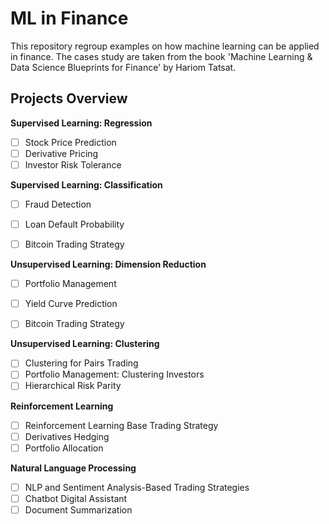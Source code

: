 # ML in Finance

This repository regroup examples on how machine learning can be applied 
in finance. The cases study are taken from the book 'Machine Learning & 
Data Science Blueprints for Finance' by Hariom Tatsat.

## Projects Overview

**Supervised Learning: Regression**

- [ ] Stock Price Prediction
- [ ] Derivative Pricing
- [ ] Investor Risk Tolerance

**Supervised Learning: Classification**

- [ ] Fraud Detection
- [ ] Loan Default Probability
- [ ] Bitcoin Trading Strategy


**Unsupervised Learning: Dimension Reduction**

- [ ] Portfolio Management
- [ ] Yield Curve Prediction
- [ ] Bitcoin Trading Strategy


**Unsupervised Learning: Clustering**

- [ ] Clustering for Pairs Trading
- [ ] Portfolio Management: Clustering Investors
- [ ] Hierarchical Risk Parity

**Reinforcement Learning**

- [ ] Reinforcement Learning Base Trading Strategy
- [ ] Derivatives Hedging
- [ ] Portfolio Allocation

**Natural Language Processing**

- [ ] NLP and Sentiment Analysis-Based Trading Strategies
- [ ] Chatbot Digital Assistant
- [ ] Document Summarization
